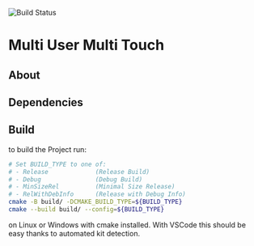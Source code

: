 ![Build Status](https://jenkins.shodan.fyi/buildStatus/icon?job=MultiUserMultiTouch)
# Multi User Multi Touch
## About

## Dependencies

## Build
to build the Project run:
```bash 
# Set BUILD_TYPE to one of:
# - Release             (Release Build)
# - Debug               (Debug Build)
# - MinSizeRel          (Minimal Size Release)
# - RelWithDebInfo      (Release with Debug Info)
cmake -B build/ -DCMAKE_BUILD_TYPE=${BUILD_TYPE}
cmake --build build/ --config=${BUILD_TYPE}
```
on Linux or Windows with cmake installed.
With VSCode this should be easy thanks to automated kit detection.
